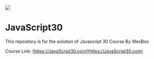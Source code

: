﻿![](https://javascript30.com/images/JS3-social-share.png)

# JavaScript30

This repository is for the solution of Javascript 30 Course By WesBos

Course Link: [https://JavaScript30.com](https://JavaScript30.com)

